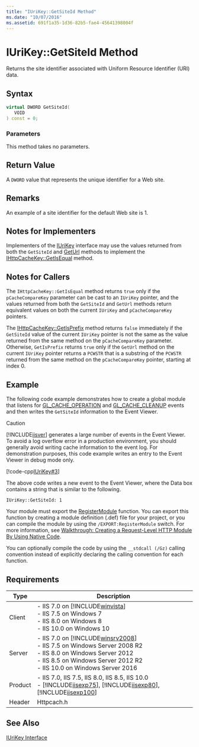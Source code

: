 ```yaml
---
title: "IUriKey::GetSiteId Method"
ms.date: "10/07/2016"
ms.assetid: 691f1a35-1d36-82b5-fae4-45641398004f
---
```

# IUriKey::GetSiteId Method
Returns the site identifier associated with Uniform Resource Identifier (URI) data.  
  
## Syntax  
  
```cpp  
virtual DWORD GetSiteId(  
   VOID  
) const = 0;  
```  
  
### Parameters  
 This method takes no parameters.  
  
## Return Value  
 A `DWORD` value that represents the unique identifier for a Web site.  
  
## Remarks  
 An example of a site identifier for the default Web site is 1.  
  
## Notes for Implementers  
 Implementers of the [IUriKey](../../web-development-reference/native-code-api-reference/iurikey-interface.md) interface may use the values returned from both the `GetSiteId` and [GetUrl](../../web-development-reference/native-code-api-reference/iurikey-geturl-method.md) methods to implement the [IHttpCacheKey::GetIsEqual](../../web-development-reference/native-code-api-reference/ihttpcachekey-getisequal-method.md) method.  
  
## Notes for Callers  
 The `IHttpCacheKey::GetIsEqual` method returns `true` only if the `pCacheCompareKey` parameter can be cast to an `IUriKey` pointer, and the values returned from both the `GetSiteId` and `GetUrl` methods return equivalent values on both the current `IUriKey` and `pCacheCompareKey` pointers.  
  
 The [IHttpCacheKey::GetIsPrefix](../../web-development-reference/native-code-api-reference/ihttpcachekey-getisprefix-method.md) method returns `false` immediately if the `GetSiteId` value of the current `IUriKey` pointer is not the same as the value returned from the same method on the `pCacheCompareKey` parameter. Otherwise, `GetIsPrefix` returns `true` only if the `GetUrl` method on the current `IUriKey` pointer returns a `PCWSTR` that is a substring of the `PCWSTR` returned from the same method on the `pCacheCompareKey` pointer, starting at index 0.  
  
## Example  
 The following code example demonstrates how to create a global module that listens for [GL_CACHE_OPERATION](../../web-development-reference/native-code-api-reference/request-processing-constants.md) and [GL_CACHE_CLEANUP](../../web-development-reference/native-code-api-reference/request-processing-constants.md) events and then writes the `GetSiteId` information to the Event Viewer.  
  
> [!CAUTION]
>  [!INCLUDE[iisver](../../wmi-provider/includes/iisver-md.md)] generates a large number of events in the Event Viewer. To avoid a log overflow error in a production environment, you should generally avoid writing cache information to the event log. For demonstration purposes, this code example writes an entry to the Event Viewer in debug mode only.  
  
 [!code-cpp[IUriKey#3](../../../samples/snippets/cpp/VS_Snippets_IIS/IIS7/IUriKey/cpp/GetSiteId.cpp#3)]  
  
 The above code writes a new event to the Event Viewer, where the Data box contains a string that is similar to the following.  
  
```  
IUriKey::GetSiteId: 1  
```  
  
 Your module must export the [RegisterModule](../../web-development-reference/native-code-api-reference/pfn-registermodule-function.md) function. You can export this function by creating a module definition (.def) file for your project, or you can compile the module by using the `/EXPORT:RegisterModule` switch. For more information, see [Walkthrough: Creating a Request-Level HTTP Module By Using Native Code](../../web-development-reference/native-code-development-overview/walkthrough-creating-a-request-level-http-module-by-using-native-code.md).  
  
 You can optionally compile the code by using the `__stdcall (/Gz)` calling convention instead of explicitly declaring the calling convention for each function.  
  
## Requirements  
  
|Type|Description|  
|----------|-----------------|  
|Client|-   IIS 7.0 on [!INCLUDE[winvista](../../wmi-provider/includes/winvista-md.md)]<br />-   IIS 7.5 on Windows 7<br />-   IIS 8.0 on Windows 8<br />-   IIS 10.0 on Windows 10|  
|Server|-   IIS 7.0 on [!INCLUDE[winsrv2008](../../wmi-provider/includes/winsrv2008-md.md)]<br />-   IIS 7.5 on Windows Server 2008 R2<br />-   IIS 8.0 on Windows Server 2012<br />-   IIS 8.5 on Windows Server 2012 R2<br />-   IIS 10.0 on Windows Server 2016|  
|Product|-   IIS 7.0, IIS 7.5, IIS 8.0, IIS 8.5, IIS 10.0<br />-   [!INCLUDE[iisexp75](../../web-development-reference/native-code-api-reference/includes/iisexp75-md.md)], [!INCLUDE[iisexp80](../../web-development-reference/native-code-api-reference/includes/iisexp80-md.md)], [!INCLUDE[iisexp100](../../web-development-reference/native-code-api-reference/includes/iisexp100-md.md)]|  
|Header|Httpcach.h|  
  
## See Also  
 [IUriKey Interface](../../web-development-reference/native-code-api-reference/iurikey-interface.md)
